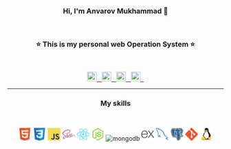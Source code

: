 <h3 align="center">Hi, I'm Anvarov Mukhammad 👋</h3>

<br>
<h3 align="center"> ⭐ This is my personal web Operation System ⭐</h3>
<br>

<p align="center">
<a target="_blank" href=https://codeforces.com/profile/blue_edge>
  <img src=https://cdn-icons-png.flaticon.com/512/174/174857.png width="22" height="22" />
  &nbsp;
</a>

<a target="_blank" href=https://twitter.com/blueedgetechno>
  <img height="22" width="22" src=https://cdn-icons.flaticon.com/png/512/3536/premium/3536661.png?token=exp=1647276109~hmac=ac8554cf9c5e81f9d1d51de9a67036fa />
  &nbsp;
</a>
 
 <a target="_blank" href=https://codeforces.com/profile/blue_edge>
  <img src=https://cdn-icons-png.flaticon.com/512/2111/2111463.png width="22" height="22" />
   &nbsp;
</a>
 
 <a target="_blank" href=https://codeforces.com/profile/blue_edge>
  <img src=https://cdn-icons-png.flaticon.com/512/281/281769.png width="22" height="22" />
   &nbsp;
</a>
</p>

<hr>
<h3 align="center">My skills</h3>
<br>

<p align="center">
<img src=https://raw.githubusercontent.com/devicons/devicon/master/icons/html5/html5-original.svg alt=html5 width="30" height="30"/>
<img src=https://raw.githubusercontent.com/devicons/devicon/master/icons/css3/css3-original.svg alt=css3 width="30" height="30"/>
<img src=https://raw.githubusercontent.com/devicons/devicon/master/icons/javascript/javascript-original.svg alt=javascript width="30" height="30"/>
<img src=https://raw.githubusercontent.com/devicons/devicon/master/icons/sass/sass-original.svg alt=sass width="30" height="30"/>
<img src=https://raw.githubusercontent.com/devicons/devicon/master/icons/react/react-original.svg alt=react width="30" height="30"/>
<img src=https://raw.githubusercontent.com/devicons/devicon/master/icons/nodejs/nodejs-original.svg alt=nodejs width="30" height="30"/>
<img src=https://img.icons8.com/color/344/typescript.png alt=mongodb width="30" height="30"/>
<img src=https://raw.githubusercontent.com/devicons/devicon/master/icons/express/express-original.svg alt=express width="30" height="30"/>
<img src=https://raw.githubusercontent.com/devicons/devicon/master/icons/mysql/mysql-original.svg alt=express width="30" height="30"/>
<img src=https://raw.githubusercontent.com/devicons/devicon/master/icons/postgresql/postgresql-original.svg alt=express width="30" height="30"/>
<img src=https://raw.githubusercontent.com/devicons/devicon/master/icons/git/git-original.svg alt=git width="30" height="30"/>
<img src=https://raw.githubusercontent.com/devicons/devicon/master/icons/linux/linux-original.svg alt=linux width="30" height="30"/>
</p>
